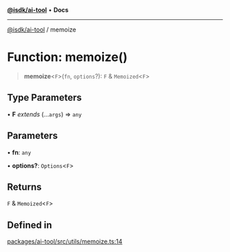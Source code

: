 [**@isdk/ai-tool**](../README.md) • **Docs**

***

[@isdk/ai-tool](../globals.md) / memoize

# Function: memoize()

> **memoize**\<`F`\>(`fn`, `options`?): `F` & `Memoized`\<`F`\>

## Type Parameters

• **F** *extends* (...`args`) => `any`

## Parameters

• **fn**: `any`

• **options?**: `Options`\<`F`\>

## Returns

`F` & `Memoized`\<`F`\>

## Defined in

[packages/ai-tool/src/utils/memoize.ts:14](https://github.com/isdk/ai-tool.js/blob/5f9f0083c734722103ff5468e424b48c212a55f0/src/utils/memoize.ts#L14)
